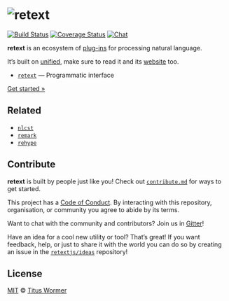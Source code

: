 # ![retext][logo]

[![Build Status][build-badge]][build-status]
[![Coverage Status][coverage-badge]][coverage-status]
[![Chat][chat-badge]][chat]

**retext** is an ecosystem of [plug-ins][plugins] for processing
natural language.

It’s built on [unified][], make sure to read it and its [website][] too.

*   [`retext`][api] — Programmatic interface

[Get started »][getting-started]

## Related

*   [`nlcst`](https://github.com/syntax-tree/nlcst)
*   [`remark`](https://github.com/wooorm/remark)
*   [`rehype`](https://github.com/rehypejs/rehype)

## Contribute

**retext** is built by people just like you!  Check out
[`contribute.md`][contribute] for ways to get started.

This project has a [Code of Conduct][coc].  By interacting with this repository,
organisation, or community you agree to abide by its terms.

Want to chat with the community and contributors?  Join us in [Gitter][chat]!

Have an idea for a cool new utility or tool?  That’s great!  If you want
feedback, help, or just to share it with the world you can do so by creating
an issue in the [`retextjs/ideas`][ideas] repository!

## License

[MIT](LICENSE) © [Titus Wormer](http://wooorm.com)

<!-- Definitions -->

[logo]: https://cdn.rawgit.com/retextjs/retext/3879855/logo.svg

[build-badge]: https://img.shields.io/travis/retextjs/retext.svg

[build-status]: https://travis-ci.org/retextjs/retext

[coverage-badge]: https://img.shields.io/codecov/c/github/retextjs/retext.svg

[coverage-status]: https://codecov.io/github/retextjs/retext

[chat-badge]: https://img.shields.io/gitter/room/retextjs/Lobby.svg

[chat]: https://gitter.im/retextjs/Lobby

[api]: https://github.com/retextjs/retext/tree/master/packages/retext

[plugins]: https://github.com/retextjs/retext/tree/master/doc/plugins.md

[getting-started]: https://github.com/retextjs/retext/tree/master/doc/getting-started.md

[unified]: https://github.com/unifiedjs/unified

[website]: https://unifiedjs.github.io

[contribute]: contributing.md

[coc]: code-of-conduct.md

[ideas]: https://github.com/retextjs/ideas
